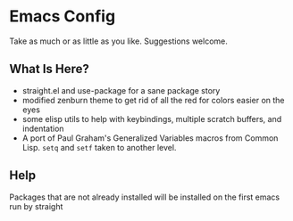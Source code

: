 
# Emacs Config

Take as much or as little as you like. Suggestions welcome. 


## What Is Here?

  - straight.el and use-package for a sane package story
  - modified zenburn theme to get rid of all the red for colors easier on the eyes
  - some elisp utils to help with keybindings, multiple scratch buffers, and indentation
  - A port of Paul Graham's Generalized Variables macros from Common Lisp. `setq` and `setf` taken to another level.

## Help

Packages that are not already installed will be installed on the first emacs run by straight




